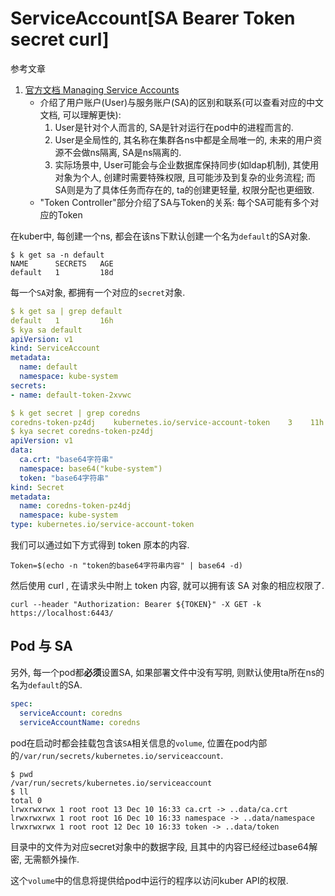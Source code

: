 # ServiceAccount[SA Bearer Token secret curl]

参考文章

1. [官方文档 Managing Service Accounts](https://kubernetes.io/docs/reference/access-authn-authz/service-accounts-admin/)
    - 介绍了用户账户(User)与服务账户(SA)的区别和联系(可以查看对应的中文文档, 可以理解更快):
        1. User是针对个人而言的, SA是针对运行在pod中的进程而言的.
        2. User是全局性的, 其名称在集群各ns中都是全局唯一的, 未来的用户资源不会做ns隔离, SA是ns隔离的.
        3. 实际场景中, User可能会与企业数据库保持同步(如ldap机制), 其使用对象为个人, 创建时需要特殊权限, 且可能涉及到复杂的业务流程; 而SA则是为了具体任务而存在的, ta的创建更轻量, 权限分配也更细致.
    - "Token Controller"部分介绍了SA与Token的关系: 每个SA可能有多个对应的Token

在kuber中, 每创建一个ns, 都会在该ns下默认创建一个名为`default`的SA对象.

```console
$ k get sa -n default
NAME      SECRETS   AGE
default   1         18d
```

每一个`SA`对象, 都拥有一个对应的`secret`对象.

```yaml
$ k get sa | grep default
default   1         16h
$ kya sa default
apiVersion: v1
kind: ServiceAccount
metadata:
  name: default
  namespace: kube-system
secrets:
- name: default-token-2xvwc
```

```yaml
$ k get secret | grep coredns
coredns-token-pz4dj    kubernetes.io/service-account-token    3    11h
$ kya secret coredns-token-pz4dj
apiVersion: v1
data:
  ca.crt: "base64字符串"
  namespace: base64("kube-system")
  token: "base64字符串"
kind: Secret
metadata:
  name: coredns-token-pz4dj
  namespace: kube-system
type: kubernetes.io/service-account-token
```

我们可以通过如下方式得到 token 原本的内容.

```
Token=$(echo -n "token的base64字符串内容" | base64 -d)
```

然后使用 curl , 在请求头中附上 token 内容, 就可以拥有该 SA 对象的相应权限了.

```
curl --header "Authorization: Bearer ${TOKEN}" -X GET -k https://localhost:6443/
```

## Pod 与 SA

另外, 每一个pod都**必须**设置SA, 如果部署文件中没有写明, 则默认使用ta所在ns的名为`default`的SA. 

```yaml
spec:
  serviceAccount: coredns
  serviceAccountName: coredns
```

pod在启动时都会挂载包含该`SA`相关信息的`volume`, 位置在pod内部的`/var/run/secrets/kubernetes.io/serviceaccount`.

```console
$ pwd
/var/run/secrets/kubernetes.io/serviceaccount
$ ll
total 0
lrwxrwxrwx 1 root root 13 Dec 10 16:33 ca.crt -> ..data/ca.crt
lrwxrwxrwx 1 root root 16 Dec 10 16:33 namespace -> ..data/namespace
lrwxrwxrwx 1 root root 12 Dec 10 16:33 token -> ..data/token
```

目录中的文件为对应secret对象中的数据字段, 且其中的内容已经经过base64解密, 无需额外操作.

这个`volume`中的信息将提供给pod中运行的程序以访问kuber API的权限.
